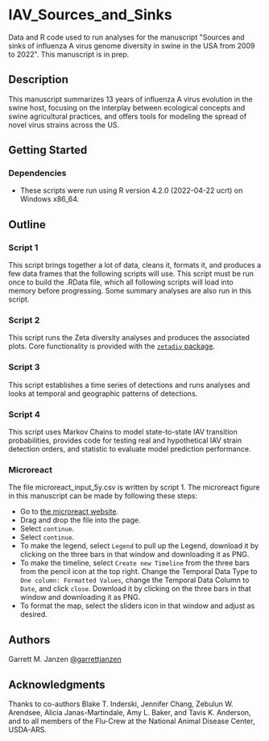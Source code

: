 # IAV_Sources_and_Sinks

Data and R code used to run analyses for the manuscript "Sources and sinks of influenza A virus genome diversity in swine in the USA from 2009 to 2022". This manuscript is in prep.

## Description

This manuscript summarizes 13 years of influenza A virus evolution in the swine host, focusing on the interplay between ecological concepts and swine agricultural practices, and offers tools for modeling the spread of novel virus strains across the US.

## Getting Started

### Dependencies

* These scripts were run using R version 4.2.0 (2022-04-22 ucrt) on Windows x86_64.

## Outline

### Script 1
This script brings together a lot of data, cleans it, formats it, and produces a few data frames that the following scripts will use. This script must be run once to build the .RData file, which all following scripts will load into memory before progressing. Some summary analyses are also run in this script.

### Script 2
This script runs the Zeta diversity analyses and produces the associated plots. Core functionality is provided with the [`zetadiv` package](https://cran.r-project.org/web/packages/zetadiv/index.html).

### Script 3
This script establishes a time series of detections and runs analyses and looks at temporal and geographic patterns of detections. 

### Script 4
This script uses Markov Chains to model state-to-state IAV transition probabilities, provides code for testing real and hypothetical IAV strain detection orders, and statistic to evaluate model prediction performance.

### Microreact
The file microreact_input_5y.csv is written by script 1. The microreact figure in this manuscript can be made by following these steps:
 * Go to [the microreact website](https://microreact.org/upload).
 * Drag and drop the file into the page.
 * Select `continue`.
 * Select `continue`.
 * To make the legend, select `Legend` to pull up the Legend, download it by clicking on the three bars in that window and downloading it as PNG.
 * To make the timeline, select `Create new Timeline` from the three bars from the pencil icon at the top right. Change the Temporal Data Type to `One column: Formatted Values`, change the Temporal Data Column to `Date`, and click `close`. Download it by clicking on the three bars in that window and downloading it as PNG.
 * To format the map, select the sliders icon in that window and adjust as desired.
   
## Authors
Garrett M. Janzen
[@garrettjanzen](https://twitter.com/garrettjanzen)

## Acknowledgments
Thanks to co-authors Blake T. Inderski, Jennifer Chang, Zebulun W. Arendsee, Alicia Janas-Martindale, Amy L. Baker, and Tavis K. Anderson, and to all members of the Flu-Crew at the National Animal Disease Center, USDA-ARS.

